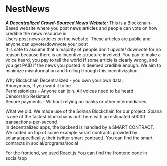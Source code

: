 

# NestNews


***A Decentralized Crowd-Sourced News Website:*** 
This is a Blockchain-Based website where you post news articles and people can vote on how credible the news resource is  
Users post news articles on the website. These articles are public and anyone can upvote/downvote your post  
It is safe to assume that a majority of people don’t upvote/ downvote for no reason because there is an incentive structure involved. You pay to make a voice heard, you pay to tell the world if some article is clearly wrong, and you get PAID if the news you posted is deemed credible enough.
We aim to minimize misinformation and trolling through this incentivization. 


Why Blockchain
Decentralized - you own your own data.  
Anonymous, if you want it to be  
Permissionless - Anyone can join. All voices need to be heard  
Censorship Resistant  
Secure payments - Without relying on banks or other intermediaries 


What we did: 
We made use of the Solana Blockchain for our project. Solana is one of the fastest blockchains out there with an estimated 50000 transactions-per-second   
In decentralized apps, the backend is handled by a SMART CONTRACT.  
We coded on top of some example smart contracts provided by solana(specifically, their twitter smart contract). 
You can find the smart contracts in social/programs/social 

For the frontend, we used React.js 
You can find the frontend code in social/app 
